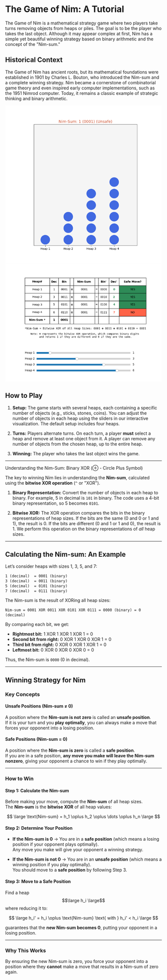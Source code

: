 # The Game of Nim: A Tutorial

The Game of Nim is a mathematical strategy game where two players take turns removing objects from heaps or piles. The goal is to be the player who takes the last object. Although it may appear complex at first, Nim has a simple yet beautiful winning strategy based on binary arithmetic and the concept of the "Nim-sum."

## Historical Context

The Game of Nim has ancient roots, but its mathematical foundations were established in 1901 by Charles L. Bouton, who introduced the Nim-sum and a complete winning strategy. Nim became a cornerstone of combinatorial game theory and even inspired early computer implementations, such as the 1951 Nimrod computer. Today, it remains a classic example of strategic thinking and binary arithmetic.

![Nim](Nim_1.png)
![Nim](Nim_2.png)

## How to Play

1. **Setup:** The game starts with several heaps, each containing a specific number of objects (e.g., sticks, stones, coins). You can adjust the number of objects in each heap using the sliders in our interactive visualization. The default setup includes four heaps.

2. **Turns:** Players alternate turns. On each turn, a player **must** select a heap and remove at least one object from it. A player can remove any number of objects from the chosen heap, up to the entire heap.

3. **Winning:** The player who takes the last object wins the game.

---

Understanding the Nim-Sum: Binary XOR (⊕ - Circle Plus Symbol)

The key to winning Nim lies in understanding the **Nim-sum**, calculated using the **bitwise XOR operation** (`^` or "XOR").

1. **Binary Representation:** Convert the number of objects in each heap to binary. For example, 5 in decimal is `101` in binary. The code uses a 4-bit binary representation, so 5 becomes `0101`.

2. **Bitwise XOR:** The XOR operation compares the bits in the binary representations of heap sizes. If the bits are the same (0 and 0 or 1 and 1), the result is 0. If the bits are different (0 and 1 or 1 and 0), the result is 1. We perform this operation on the binary representations of *all* heap sizes.

---

## Calculating the Nim-sum: An Example

Let’s consider heaps with sizes 1, 3, 5, and 7:

    1 (decimal)  = 0001 (binary)
    3 (decimal)  = 0011 (binary)
    5 (decimal)  = 0101 (binary)
    7 (decimal)  = 0111 (binary)

The Nim-sum is the result of XORing all heap sizes:

    Nim-sum = 0001 XOR 0011 XOR 0101 XOR 0111 = 0000 (binary) = 0 (decimal)

By comparing each bit, we get:

- **Rightmost bit:** 1 XOR 1 XOR 1 XOR 1 = 0
- **Second bit from right:** 0 XOR 1 XOR 0 XOR 1 = 0
- **Third bit from right:** 0 XOR 0 XOR 1 XOR 1 = 0
- **Leftmost bit:** 0 XOR 0 XOR 0 XOR 0 = 0

Thus, the Nim-sum is `0000` (0 in decimal).

---

## Winning Strategy for Nim

### Key Concepts

#### Unsafe Positions (Nim-sum ≠ 0)

A position where the **Nim-sum is not zero** is called an **unsafe position**.  
If it is your turn and you **play optimally**, you can always make a move that forces your opponent into a losing position.

#### Safe Positions (Nim-sum = 0)

A position where the **Nim-sum is zero** is called a **safe position**.  
If you are in a safe position, **any move you make will leave the Nim-sum nonzero**, giving your opponent a chance to win if they play optimally.

---

### **How to Win**

#### **Step 1: Calculate the Nim-sum**

Before making your move, compute the **Nim-sum** of all heap sizes.  
The **Nim-sum** is the **bitwise XOR** of all heap values:

$$
\large
\text{Nim-sum} = h_1 \oplus h_2 \oplus \dots \oplus h_n
\large
$$

#### **Step 2: Determine Your Position**

- **If the Nim-sum is 0** → You are in a **safe position** (which means a losing position if your opponent plays optimally).  
  Any move you make will give your opponent a winning strategy.  

- **If the Nim-sum is not 0** → You are in an **unsafe position** (which means a winning position if you play optimally).  
  You should move to a **safe position** by following Step 3.

#### **Step 3: Move to a Safe Position**

Find a heap $$\large h_i \large$$ where reducing it to:

$$
\large
h_i' = h_i \oplus \text{Nim-sum} \text{ with }  h_i' < h_i
\large
$$

guarantees that the **new Nim-sum becomes 0**, putting your opponent in a losing position.

---

### **Why This Works**

By ensuring the new Nim-sum is zero, you force your opponent into a position where they **cannot** make a move that results in a Nim-sum of zero again.  
